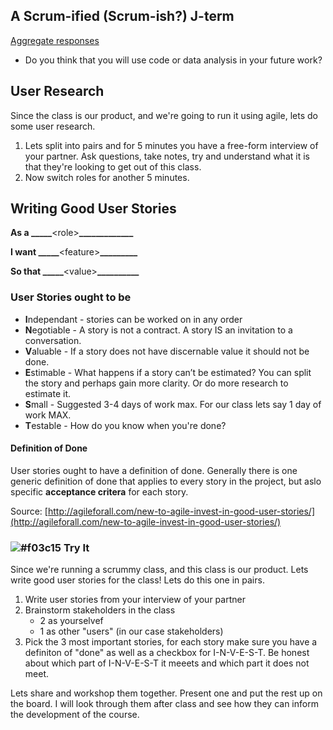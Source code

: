 ## A Scrum-ified (Scrum-ish?) J-term

[Aggregate responses](https://docs.google.com/forms/d/1Vh3nJAqUptMGIT2dP9JnKpkORG-5r3FM0LcXAigH9qA/edit#responses)
* Do you think that you will use code or data analysis in your future work?

## User Research

Since the class is our product, and we're going to run it using agile, lets do some user research. 

1. Lets split into pairs and for 5 minutes you have a free-form interview of your partner. Ask questions, take notes, try and understand what it is that they're looking to get out of this class.
2. Now switch roles for another 5 minutes.

## Writing Good User Stories

**As a _____**\<role\>**_____________**

**I want _____**\<feature\>**_________**

**So that _____**\<value\>**__________**

### User Stories ought to be

* **I**ndependant - stories can be worked on in any order
* **N**egotiable - A story is not a contract.  A story IS an invitation to a conversation.
* **V**aluable - If a story does not have discernable value it should not be done.
* **E**stimable - What happens if a story can’t be estimated?  You can split the story and perhaps gain more clarity. Or do more research to estimate it.
* **S**mall - Suggested 3-4 days of work max. For our class lets say 1 day of work MAX.
* **T**estable - How do you know when you're done?

#### Definition of Done

User stories ought to have a definition of done. Generally there is one generic definition of done that applies to every story in the project, but aslo specific **acceptance critera** for each story.

Source:
[http://agileforall.com/new-to-agile-invest-in-good-user-stories/](http://agileforall.com/new-to-agile-invest-in-good-user-stories/)

### ![#f03c15](https://placehold.it/15/f03c15/000000?text=+) Try It

Since we're running a scrummy class, and this class is our product. Lets write good user stories for the class! Lets do this one in pairs.


1. Write user stories from your interview of your partner
2. Brainstorm stakeholders in the class
	* 2 as yourselvef
	* 1 as other "users" (in our case stakeholders)
3. Pick the 3 most important stories, for each story make sure you have a definiton of "done" as well as a checkbox for I-N-V-E-S-T. Be honest about which part of I-N-V-E-S-T it meeets and which part it does not meet.

Lets share and workshop them together. Present one and put the rest up on the board. I will look through them after class and see how they can inform the development of the course.
